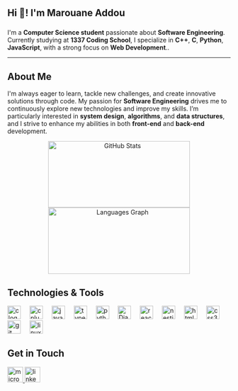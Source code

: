 <h2 align="left">Hi 👋! I'm  Marouane Addou</h2>

###

###

I'm a **Computer Science student** passionate about **Software Engineering**. Currently studying at **1337 Coding School**, I specialize in **C++**, **C**, **Python**, **JavaScript**, with a strong focus on **Web Development**..

---

## About Me

I'm always eager to learn, tackle new challenges, and create innovative solutions through code. My passion for **Software Engineering** drives me to continuously explore new technologies and improve my skills. I’m particularly interested in **system design**, **algorithms**, and **data structures**, and I strive to enhance my abilities in both **front-end** and **back-end** development.

<div align="center">
  <img src="https://github-readme-stats.vercel.app/api?username=marouaneaddou&theme=dracula&show_icons=true" width="320" height="150" alt="GitHub Stats" />  
  <img src="https://github-readme-stats.vercel.app/api/top-langs?username=marouaneaddou&locale=en&hide_title=false&layout=compact&card_width=320&langs_count=5&theme=dracula&hide_border=false" width="320" height="150" alt="Languages Graph" />
</div>



## Technologies & Tools
<div align="left">
  <img src="https://cdn.jsdelivr.net/gh/devicons/devicon/icons/c/c-original.svg" height="30" alt="c logo"  />
  <img width="12" />
  <img src="https://cdn.jsdelivr.net/gh/devicons/devicon/icons/cplusplus/cplusplus-original.svg" height="30" alt="cplusplus logo"  />
  <img width="12" />
  <img src="https://cdn.jsdelivr.net/gh/devicons/devicon/icons/javascript/javascript-original.svg" height="30" alt="javascript logo"  />
  <img width="12" />
  <img src="https://cdn.jsdelivr.net/gh/devicons/devicon/icons/typescript/typescript-original.svg" height="30" alt="typescript logo"  />
  <img width="12" />
  <img src="https://cdn.jsdelivr.net/gh/devicons/devicon/icons/python/python-original.svg" height="30" alt="python logo"  />
  <img width="12" />
  <img src="https://cdn.jsdelivr.net/gh/devicons/devicon/icons/django/django-plain.svg" height="30" alt="Django logo" />
  <img width="12" />
  <img src="https://cdn.jsdelivr.net/gh/devicons/devicon/icons/react/react-original.svg" height="30" alt="react logo"  />
  <img width="12" />
  <img src="https://cdn.jsdelivr.net/gh/devicons/devicon/icons/nestjs/nestjs-original.svg" height="30" alt="nestjs logo"  />
  <img width="12" />
  <img src="https://cdn.jsdelivr.net/gh/devicons/devicon/icons/html5/html5-original.svg" height="30" alt="html5 logo"  />
  <img width="12" />
  <img src="https://cdn.jsdelivr.net/gh/devicons/devicon/icons/css3/css3-original.svg" height="30" alt="css3 logo"  />
  <img width="12" />
  <img src="https://cdn.jsdelivr.net/gh/devicons/devicon/icons/git/git-original.svg" height="30" alt="git logo"  />
  <img width="12" />
  <img src="https://cdn.jsdelivr.net/gh/devicons/devicon/icons/linux/linux-original.svg" height="30" alt="linux logo"  />

</div>


## Get in Touch
<div> 
  <a  href="marouaneaddou@hotmail.com" >
  <img src="https://img.shields.io/static/v1?message=Outlook&logo=microsoft-outlook&label=&color=0078D4&logoColor=white&labelColor=&style=for-the-badge" height="35" alt="microsoft-outlook logo"  />
  <a  href="https://www.linkedin.com/in/marouane-addou-303997202" >
  <img src="https://img.shields.io/static/v1?message=LinkedIn&logo=linkedin&label=&color=0077B5&logoColor=white&labelColor=&style=for-the-badge" height="35" alt="linkedin logo"  />
</div>


###
<!--## Profile 42-->
<!--<div align="center">--->
<!--   <img src="https://badge.mediaplus.ma/binary/maddou" alt="maddou's 42 stats" height="200" /> -->
<!-- </div> -->
<!-- ![maddou's 42 stats](https://badge.mediaplus.ma/binary/maddou)](https://github.com/oakoudad/badge42) -->
